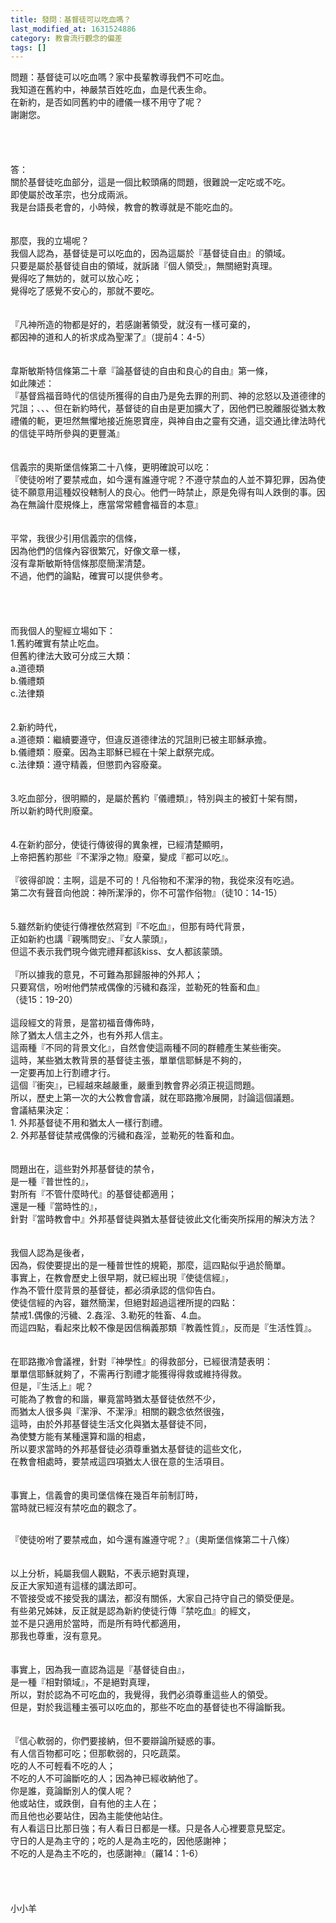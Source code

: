 ```yaml
---
title: 發問：基督徒可以吃血嗎？
last_modified_at: 1631524886
category: 教會流行觀念的偏差
tags: []
---
```


<div>
<p>問題：基督徒可以吃血嗎？家中長輩教導我們不可吃血。<br>
我知道在舊約中，神嚴禁百姓吃血，血是代表生命。<br>
在新約，是否如同舊約中的禮儀一樣不用守了呢？<br>
謝謝您。<br>
&nbsp;<br>
&nbsp;<br>
&nbsp;<br>
&nbsp;<br>
答：<br>
關於基督徒吃血部分，這是一個比較頭痛的問題，很難說一定吃或不吃。<br>
即使屬於改革宗，也分成兩派。<br>
我是台語長老會的，小時候，教會的教導就是不能吃血的。<br>
&nbsp;<br>
&nbsp;<br>
那麼，我的立場呢？<br>
我個人認為，基督徒是可以吃血的，因為這屬於『基督徒自由』的領域。<br>
只要是屬於基督徒自由的領域，就訴諸『個人領受』，無關絕對真理。<br>
覺得吃了無妨的，就可以放心吃；<br>
覺得吃了感覺不安心的，那就不要吃。<br>
&nbsp;<br>
&nbsp;<br>
『凡神所造的物都是好的，若感謝著領受，就沒有一樣可棄的，<br>
都因神的道和人的祈求成為聖潔了』（提前4：4-5）<br>
&nbsp;<br>
&nbsp;<br>
韋斯敏斯特信條第二十章『論基督徒的自由和良心的自由』第一條，<br>
如此陳述：<br>
『基督爲福音時代的信徒所獲得的自由乃是免去罪的刑罰、神的忿怒以及道德律的咒詛；、、、但在新約時代，基督徒的自由是更加擴大了，因他們已脫離服從猶太教禮儀的軛，更坦然無懼地接近施恩寶座，與神自由之靈有交通，這交通比律法時代的信徒平時所參與的更豐滿』<br>
&nbsp;<br>
&nbsp;<br>
信義宗的奧斯堡信條第二十八條，更明確說可以吃：<br>
『使徒吩咐了要禁戒血，如今還有誰遵守呢？不遵守禁血的人並不算犯罪，因為使徒不願意用這種奴役轄制人的良心。他們一時禁止，原是免得有叫人跌倒的事。因為在無論什麼規條上，應當常常體會福音的本意』<br>
&nbsp;<br>
&nbsp;<br>
平常，我很少引用信義宗的信條，<br>
因為他們的信條內容很繁冗，好像文章一樣，<br>
沒有韋斯敏斯特信條那麼簡潔清楚。<br>
不過，他們的論點，確實可以提供參考。<br>
&nbsp;<br>
&nbsp;<br>
&nbsp;<br>
&nbsp;<br>
而我個人的聖經立場如下：<br>
1.舊約確實有禁止吃血。<br>
但舊約律法大致可分成三大類：<br>
a.道德類<br>
b.儀禮類<br>
c.法律類<br>
&nbsp;<br>
&nbsp;<br>
2.新約時代，<br>
a.道德類：繼續要遵守，但違反道德律法的咒詛則已被主耶穌承擔。<br>
b.儀禮類：廢棄。因為主耶穌已經在十架上獻祭完成。<br>
c.法律類：遵守精義，但懲罰內容廢棄。<br>
&nbsp;<br>
&nbsp;<br>
3.吃血部分，很明顯的，是屬於舊約『儀禮類』，特別與主的被釘十架有關，<br>
所以新約時代則廢棄。<br>
&nbsp;<br>
&nbsp;<br>
4.在新約部分，使徒行傳彼得的異象裡，已經清楚顯明，<br>
上帝把舊約那些『不潔淨之物』廢棄，變成『都可以吃』。<br>
&nbsp;<br>
『彼得卻說：主啊，這是不可的！凡俗物和不潔淨的物，我從來沒有吃過。<br>
第二次有聲音向他說：神所潔淨的，你不可當作俗物』（徒10：14-15）<br>
&nbsp;<br>
&nbsp;<br>
5.雖然新約使徒行傳裡依然寫到『不吃血』，但那有時代背景，<br>
正如新約也講『親嘴問安』、『女人蒙頭』，<br>
但這不表示我們現今做完禮拜都該kiss、女人都該蒙頭。<br>
&nbsp;<br>
『所以據我的意見，不可難為那歸服神的外邦人；<br>
只要寫信，吩咐他們禁戒偶像的污穢和姦淫，並勒死的牲畜和血』<br>
（徒15：19-20）<br>
&nbsp;<br>
這段經文的背景，是當初福音傳佈時，<br>
除了猶太人信主之外，也有外邦人信主。<br>
這兩種『不同的背景文化』，自然會使這兩種不同的群體產生某些衝突。<br>
這時，某些猶太教背景的基督徒主張，單單信耶穌是不夠的，<br>
一定要再加上行割禮才行。<br>
這個『衝突』，已經越來越嚴重，嚴重到教會界必須正視這問題。<br>
所以，歷史上第一次的大公教會會議，就在耶路撒冷展開，討論這個議題。<br>
會議結果決定：<br>
1. 外邦基督徒不用和猶太人一樣行割禮。<br>
2. 外邦基督徒禁戒偶像的污穢和姦淫，並勒死的牲畜和血。<br>
&nbsp;<br>
&nbsp;<br>
問題出在，這些對外邦基督徒的禁令，<br>
是一種『普世性的』，<br>
對所有『不管什麼時代』的基督徒都適用；<br>
還是一種『當時性的』，<br>
針對『當時教會中』外邦基督徒與猶太基督徒彼此文化衝突所採用的解決方法？<br>
&nbsp;<br>
&nbsp;<br>
我個人認為是後者，<br>
因為，假使要提出的是一種普世性的規範，那麼，這四點似乎過於簡單。<br>
事實上，在教會歷史上很早期，就已經出現『使徒信經』，<br>
作為不管什麼背景的基督徒，都必須承認的信仰告白。<br>
使徒信經的內容，雖然簡潔，但絕對超過這裡所提的四點：<br>
禁戒1.偶像的污穢、2.姦淫、3.勒死的牲畜、4.血。<br>
而這四點，看起來比較不像是因信稱義那類『教義性質』，反而是『生活性質』。<br>
&nbsp;<br>
&nbsp;<br>
在耶路撒冷會議裡，針對『神學性』的得救部分，已經很清楚表明：<br>
單單信耶穌就夠了，不需再行割禮才能獲得得救或維持得救。<br>
但是，『生活上』呢？<br>
可能為了教會的和諧，畢竟當時猶太基督徒依然不少，<br>
而猶太人很多與『潔淨、不潔淨』相關的觀念依然很強，<br>
這時，由於外邦基督徒生活文化與猶太基督徒不同，<br>
為使雙方能有某種還算和諧的相處，<br>
所以要求當時的外邦基督徒必須尊重猶太基督徒的這些文化，<br>
在教會相處時，要禁戒這四項猶太人很在意的生活項目。<br>
&nbsp;<br>
&nbsp;<br>
事實上，信義會的奧司堡信條在幾百年前制訂時，<br>
當時就已經沒有禁吃血的觀念了。<br>
&nbsp;</p>

<p>『使徒吩咐了要禁戒血，如今還有誰遵守呢？』（奧斯堡信條第二十八條）<br>
&nbsp;<br>
&nbsp;<br>
以上分析，純屬我個人觀點，不表示絕對真理，<br>
反正大家知道有這樣的講法即可。<br>
不管接受或不接受我的講法，都沒有關係，大家自己持守自己的領受便是。<br>
有些弟兄姊妹，反正就是認為新約使徒行傳『禁吃血』的經文，<br>
並不是只適用於當時，而是所有時代都適用，<br>
那我也尊重，沒有意見。<br>
&nbsp;<br>
&nbsp;<br>
事實上，因為我一直認為這是『基督徒自由』，<br>
是一種『相對領域』，不是絕對真理，<br>
所以，對於認為不可吃血的，我覺得，我們必須尊重這些人的領受。<br>
但是，對於我這種主張可以吃血的，那些不吃血的基督徒也不得論斷我。<br>
&nbsp;<br>
&nbsp;<br>
『信心軟弱的，你們要接納，但不要辯論所疑惑的事。<br>
有人信百物都可吃；但那軟弱的，只吃蔬菜。<br>
吃的人不可輕看不吃的人；<br>
不吃的人不可論斷吃的人；因為神已經收納他了。<br>
你是誰，竟論斷別人的僕人呢？<br>
他或站住，或跌倒，自有他的主人在；<br>
而且他也必要站住，因為主能使他站住。<br>
有人看這日比那日強；有人看日日都是一樣。只是各人心裡要意見堅定。<br>
守日的人是為主守的；吃的人是為主吃的，因他感謝神；<br>
不吃的人是為主不吃的，也感謝神』（羅14：1-6）<br>
&nbsp;<br>
&nbsp;<br>
&nbsp;<br>
&nbsp;<br>
小小羊</p>
</div>

